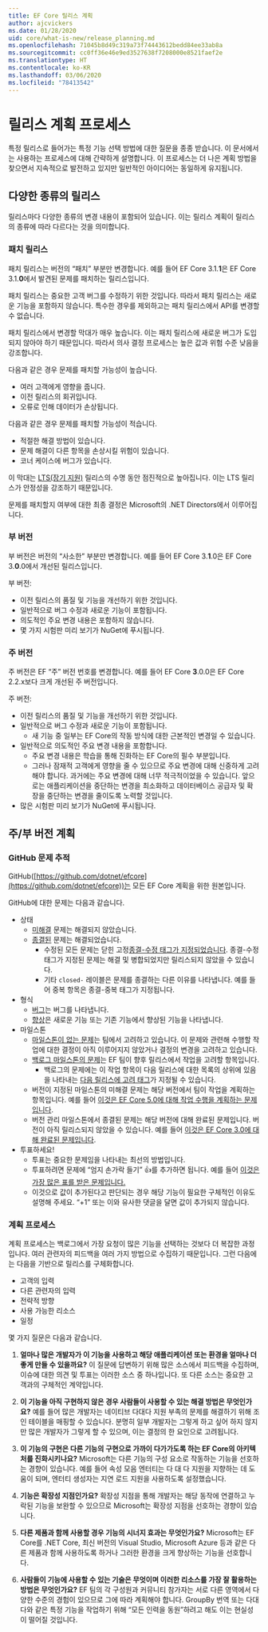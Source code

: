 ```yaml
---
title: EF Core 릴리스 계획
author: ajcvickers
ms.date: 01/28/2020
uid: core/what-is-new/release_planning.md
ms.openlocfilehash: 71045b8d49c319a73f74443612bedd84ee33ab8a
ms.sourcegitcommit: cc0ff36e46e9ed3527638f7208000e8521faef2e
ms.translationtype: HT
ms.contentlocale: ko-KR
ms.lasthandoff: 03/06/2020
ms.locfileid: "78413542"
---
```

# <a name="release-planning-process"></a>릴리스 계획 프로세스

특정 릴리스로 들어가는 특정 기능 선택 방법에 대한 질문을 종종 받습니다.
이 문서에서는 사용하는 프로세스에 대해 간략하게 설명합니다.
이 프로세스는 더 나은 계획 방법을 찾으면서 지속적으로 발전하고 있지만 일반적인 아이디어는 동일하게 유지됩니다.

## <a name="different-kinds-of-releases"></a>다양한 종류의 릴리스

릴리스마다 다양한 종류의 변경 내용이 포함되어 있습니다.
이는 릴리스 계획이 릴리스의 종류에 따라 다르다는 것을 의미합니다.

### <a name="patch-releases"></a>패치 릴리스

패치 릴리스는 버전의 “패치” 부분만 변경합니다.
예를 들어 EF Core 3.1.**1**은 EF Core 3.1.**0**에서 발견된 문제를 패치하는 릴리스입니다.

패치 릴리스는 중요한 고객 버그를 수정하기 위한 것입니다.
따라서 패치 릴리스는 새로운 기능을 포함하지 않습니다.
특수한 경우를 제외하고는 패치 릴리스에서 API를 변경할 수 없습니다.

패치 릴리스에서 변경할 막대가 매우 높습니다.
이는 패치 릴리스에 새로운 버그가 도입되지 않아야 하기 때문입니다.
따라서 의사 결정 프로세스는 높은 값과 위험 수준 낮음을 강조합니다.

다음과 같은 경우 문제를 패치할 가능성이 높습니다.
  * 여러 고객에게 영향을 줍니다.
  * 이전 릴리스의 회귀입니다.
  * 오류로 인해 데이터가 손상됩니다.

다음과 같은 경우 문제를 패치할 가능성이 적습니다.
  * 적절한 해결 방법이 있습니다.
  * 문제 해결이 다른 항목을 손상시킬 위험이 있습니다.
  * 코너 케이스에 버그가 있습니다.

이 막대는 [LTS(장기 지원)](https://dotnet.microsoft.com/platform/support/policy/dotnet-core) 릴리스의 수명 동안 점진적으로 높아집니다. 이는 LTS 릴리스가 안정성을 강조하기 때문입니다.

문제를 패치할지 여부에 대한 최종 결정은 Microsoft의 .NET Directors에서 이루어집니다.

### <a name="minor-releases"></a>부 버전

부 버전은 버전의 “사소한” 부분만 변경합니다.
예를 들어 EF Core 3.**1**.0은 EF Core 3.**0**.0에서 개선된 릴리스입니다.

부 버전:
* 이전 릴리스의 품질 및 기능을 개선하기 위한 것입니다.
* 일반적으로 버그 수정과 새로운 기능이 포함됩니다.
* 의도적인 주요 변경 내용은 포함하지 않습니다.
* 몇 가지 시험판 미리 보기가 NuGet에 푸시됩니다.

### <a name="major-releases"></a>주 버전

주 버전은 EF “주” 버전 번호를 변경합니다.
예를 들어 EF Core **3**.0.0은 EF Core 2.2.x보다 크게 개선된 주 버전입니다.

주 버전:
* 이전 릴리스의 품질 및 기능을 개선하기 위한 것입니다.
* 일반적으로 버그 수정과 새로운 기능이 포함됩니다.
  * 새 기능 중 일부는 EF Core의 작동 방식에 대한 근본적인 변경일 수 있습니다.
* 일반적으로 의도적인 주요 변경 내용을 포함합니다.
  * 주요 변경 내용은 학습을 통해 진화하는 EF Core의 필수 부분입니다.
  * 그러나 잠재적 고객에게 영향을 줄 수 있으므로 주요 변경에 대해 신중하게 고려해야 합니다. 과거에는 주요 변경에 대해 너무 적극적이었을 수 있습니다. 앞으로는 애플리케이션을 중단하는 변경을 최소화하고 데이터베이스 공급자 및 확장을 중단하는 변경을 줄이도록 노력할 것입니다.
* 많은 시험판 미리 보기가 NuGet에 푸시됩니다.

## <a name="planning-for-majorminor-releases"></a>주/부 버전 계획

### <a name="github-issue-tracking"></a>GitHub 문제 추적

GitHub([https://github.com/dotnet/efcore](https://github.com/dotnet/efcore))는 모든 EF Core 계획을 위한 원본입니다.

GitHub에 대한 문제는 다음과 같습니다.

* 상태
  * [미해결](https://github.com/dotnet/efcore/issues) 문제는 해결되지 않았습니다.
  * [종결된](https://github.com/dotnet/efcore/issues?q=is%3Aissue+is%3Aclosed) 문제는 해결되었습니다.
    * 수정된 모든 문제는 닫힌 고정[종결-수정 태그가 지정되었습니다](https://github.com/dotnet/efcore/issues?q=is%3Aissue+label%3Aclosed-fixed+is%3Aclosed). 종결-수정 태그가 지정된 문제는 해결 및 병합되었지만 릴리스되지 않았을 수 있습니다.
    * 기타 `closed-` 레이블은 문제를 종결하는 다른 이유를 나타냅니다. 예를 들어 중복 항목은 종결-중복 태그가 지정됩니다.
* 형식
  * [버그](https://github.com/dotnet/efcore/issues?q=is%3Aissue+is%3Aopen+label%3Atype-bug)는 버그를 나타냅니다.
  * [향상](https://github.com/dotnet/efcore/issues?q=is%3Aissue+is%3Aopen+label%3Atype-enhancement)은 새로운 기능 또는 기존 기능에서 향상된 기능을 나타냅니다.
* 마일스톤
  * [마일스톤이 없는 문제](https://github.com/dotnet/efcore/issues?q=is%3Aopen+is%3Aissue+no%3Amilestone)는 팀에서 고려하고 있습니다. 이 문제와 관련해 수행할 작업에 대한 결정이 아직 이루어지지 않았거나 결정의 변경을 고려하고 있습니다.
  * [백로그 마일스톤의 문제](https://github.com/dotnet/efcore/issues?q=is%3Aopen+is%3Aissue+milestone%3ABacklog)는 EF 팀이 향후 릴리스에서 작업을 고려할 항목입니다.
    * 백로그의 문제에는 이 작업 항목이 다음 릴리스에 대한 목록의 상위에 있음을 나타내는 [다음 릴리스에 고려 태그](https://github.com/dotnet/efcore/issues?q=is%3Aissue+is%3Aopen+label%3Aconsider-for-next-release)가 지정될 수 있습니다.
  * 버전이 지정된 마일스톤의 미해결 문제는 해당 버전에서 팀이 작업을 계획하는 항목입니다. 예를 들어 [이것은 EF Core 5.0에 대해 작업 수행을 계획하는 문제입니다](https://github.com/dotnet/efcore/issues?q=is%3Aopen+is%3Aissue+milestone%3A5.0.0).
  * 버전 관리 마일스톤에서 종결된 문제는 해당 버전에 대해 완료된 문제입니다. 버전이 아직 릴리스되지 않았을 수 있습니다. 예를 들어 [이것은 EF Core 3.0에 대해 완료된 문제입니다](https://github.com/dotnet/efcore/issues?q=is%3Aissue+milestone%3A3.0.0+is%3Aclosed).
* 투표하세요!
  * 투표는 중요한 문제임을 나타내는 최선의 방법입니다.
  * 투표하려면 문제에 “엄지 손가락 들기” 👍를 추가하면 됩니다. 예를 들어 [이것은 가장 많은 표를 받은 문제입니다.](https://github.com/dotnet/efcore/issues?q=is%3Aissue+is%3Aopen+sort%3Areactions-%2B1-desc)
  * 이것으로 값이 추가된다고 판단되는 경우 해당 기능이 필요한 구체적인 이유도 설명해 주세요. “+1” 또는 이와 유사한 댓글을 달면 값이 추가되지 않습니다.

### <a name="the-planning-process"></a>계획 프로세스

계획 프로세스는 백로그에서 가장 요청이 많은 기능을 선택하는 것보다 더 복잡한 과정입니다.
여러 관련자의 피드백을 여러 가지 방법으로 수집하기 때문입니다.
그런 다음에는 다음을 기반으로 릴리스를 구체화합니다.

* 고객의 입력
* 다른 관련자의 입력
* 전략적 방향
* 사용 가능한 리소스
* 일정

몇 가지 질문은 다음과 같습니다.

1. **얼마나 많은 개발자가 이 기능을 사용하고 해당 애플리케이션 또는 환경을 얼마나 더 좋게 만들 수 있을까요?** 이 질문에 답변하기 위해 많은 소스에서 피드백을 수집하며, 이슈에 대한 의견 및 투표는 이러한 소스 중 하나입니다. 또 다른 소스는 중요한 고객과의 구체적인 계약입니다.

2. **이 기능을 아직 구현하지 않은 경우 사람들이 사용할 수 있는 해결 방법은 무엇인가요?** 예를 들어 많은 개발자는 네이티브 다대다 지원 부족의 문제를 해결하기 위해 조인 테이블을 매핑할 수 있습니다. 분명히 일부 개발자는 그렇게 하고 싶어 하지 않지만 많은 개발자가 그렇게 할 수 있으며, 이는 결정의 한 요인으로 고려됩니다.

3. **이 기능의 구현은 다른 기능의 구현으로 가까이 다가가도록 하는 EF Core의 아키텍처를 진화시키나요?** Microsoft는 다른 기능의 구성 요소로 작동하는 기능을 선호하는 경향이 있습니다. 예를 들어 속성 모음 엔터티는 다 대 다 지원을 지향하는 데 도움이 되며, 엔터티 생성자는 지연 로드 지원을 사용하도록 설정했습니다.

4. **기능은 확장성 지점인가요?** 확장성 지점을 통해 개발자는 해당 동작에 연결하고 누락된 기능을 보완할 수 있으므로 Microsoft는 확장성 지점을 선호하는 경향이 있습니다.

5. **다른 제품과 함께 사용할 경우 기능의 시너지 효과는 무엇인가요?** Microsoft는 EF Core를 .NET Core, 최신 버전의 Visual Studio, Microsoft Azure 등과 같은 다른 제품과 함께 사용하도록 하거나 그러한 환경을 크게 향상하는 기능을 선호합니다.

6. **사람들이 기능에 사용할 수 있는 기술은 무엇이며 이러한 리소스를 가장 잘 활용하는 방법은 무엇인가요?** EF 팀의 각 구성원과 커뮤니티 참가자는 서로 다른 영역에서 다양한 수준의 경험이 있으므로 그에 따라 계획해야 합니다. GroupBy 번역 또는 다대다와 같은 특정 기능을 작업하기 위해 “모든 인력을 동원”하려고 해도 이는 현실성이 떨어질 것입니다.
